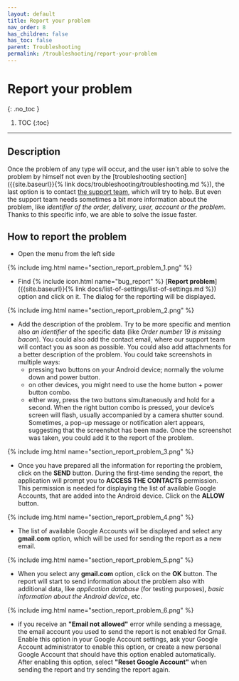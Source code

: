 ```yaml
---
layout: default
title: Report your problem
nav_order: 8
has_children: false
has_toc: false
parent: Troubleshooting
permalink: /troubleshooting/report-your-problem
---
```


# Report your problem
{: .no_toc }

1. TOC
{:toc}

---

## Description
Once the problem of any type will occur, and the user isn't able to solve the problem by himself not even by the [troubleshooting section]({{site.baseurl}}{% link docs/troubleshooting/troubleshooting.md %}), the last option is to contact [the support team](mailto:support@orderlord.com), which will try to help. But even the support team needs sometimes a bit more information about the problem, like _identifier of the order, delivery, user, account or the problem_. Thanks to this specific info, we are able to solve the issue faster.

## How to report the problem
- Open the menu from the left side

{% include img.html name="section_report_problem_1.png" %}

- Find {% include icon.html name="bug_report" %} [**Report problem**]({{site.baseurl}}{% link docs/list-of-settings/list-of-settings.md %}) option and click on it. The dialog for the reporting will be displayed.

{% include img.html name="section_report_problem_2.png" %}

- Add the description of the problem. Try to be more specific and mention also _an identifier_ of the specific data (like _Order number 19 is missing bacon_). You could also add the contact email, where our support team will contact you as soon as possible. You could also add attachments for a better description of the problem. You could take screenshots in multiple ways:
	- pressing two buttons on your Android device; normally the volume down and power button. 
	- on other devices, you might need to use the home button + power button combo.
	- either way, press the two buttons simultaneously and hold for a second.
When the right button combo is pressed, your device’s screen will flash, usually accompanied by a camera shutter sound. Sometimes, a pop-up message or notification alert appears, suggesting that the screenshot has been made. Once the screenshot was taken, you could add it to the report of the problem.

{% include img.html name="section_report_problem_3.png" %}

- Once you have prepared all the information for reporting the problem, click on the <span class="text-green-100">**SEND**</span> button. During the first-time sending the report, the application will prompt you to **ACCESS THE CONTACTS** permission. This permission is needed for displaying the list of available Google Accounts, that are added into the Android device. Click on the <span class="text-green-100">**ALLOW**</span> button.

{% include img.html name="section_report_problem_4.png" %}

- The list of available Google Accounts will be displayed and select any **gmail.com** option, which will be used for sending the report as a new email.

{% include img.html name="section_report_problem_5.png" %}

- When you select any **gmail.com** option, click on the <span class="text-green-100">**OK**</span> button. The report will start to send information about the problem also with additional data, like _application database_ (for testing purposes), _basic information about the Android device_, etc.

{% include img.html name="section_report_problem_6.png" %}

- <span class="text-red-200">if you receive an **"Email not allowed"** error while sending a message, the email account you used to send the report is not enabled for Gmail. Enable this option in your Google Account settings, ask your Google Account administrator to enable this option, or create a new personal Google Account that should have this option enabled automatically. After enabling this option, select **"Reset Google Account"** when sending the report and try sending the report again.</span>